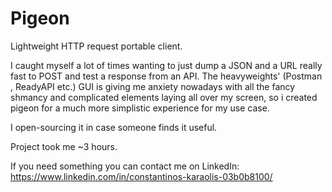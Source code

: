 # Pigeon
 Lightweight HTTP request portable client.

I caught myself a lot of times wanting to just dump a JSON and a URL  really fast to POST and test a response from an API. The heavyweights' (Postman , ReadyAPI etc.) GUI is giving me anxiety nowadays with all the  fancy shmancy and complicated elements laying all over my screen, so i created pigeon for a much more simplistic experience for my use case.

I open-sourcing it in case someone finds it useful.

Project took me ~3 hours.

If you need something you can contact me on LinkedIn: https://www.linkedin.com/in/constantinos-karaolis-03b0b8100/
